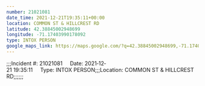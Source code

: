 ```yaml
---
number: 21021081
date_time: 2021-12-21T19:35:11+00:00
location: COMMON ST & HILLCREST RD
latitude: 42.38845002948699
longitude: -71.17403990178092
type: INTOX PERSON
google_maps_link: https://maps.google.com/?q=42.38845002948699,-71.17403990178092
---
```


;;;Incident #: 21021081     Date: 2021‐12‐21 19:35:11     Type: INTOX PERSON;;;Location: COMMON ST & HILLCREST RD;;;;;;
